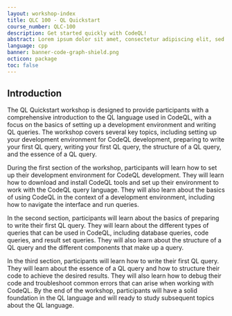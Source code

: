 ```yaml
---
layout: workshop-index
title: QLC 100 - QL Quickstart
course_number: QLC-100
description: Get started quickly with CodeQL! 
abstract: Lorem ipsum dolor sit amet, consectetur adipiscing elit, sed do eiusmod tempor incididunt ut labore et dolore magna aliqua. Blandit volutpat maecenas volutpat blandit. Ut morbi tincidunt augue interdum. Cursus eget nunc scelerisque viverra. Et tortor consequat id porta nibh venenatis cras sed felis. Ante metus dictum at tempor commodo ullamcorper. Aliquam purus sit amet luctus venenatis lectus magna. 
language: cpp
banner: banner-code-graph-shield.png
octicon: package
toc: false
---
```


## Introduction

The QL Quickstart workshop is designed to provide participants with a
comprehensive introduction to the QL language used in CodeQL, with a focus on
the basics of setting up a development environment and writing QL queries. The
workshop covers several key topics, including setting up your development
environment for CodeQL development, preparing to write your first QL query,
writing your first QL query, the structure of a QL query, and the essence of a
QL query.

During the first section of the workshop, participants will learn how to set up
their development environment for CodeQL development. They will learn how to
download and install CodeQL tools and set up their environment to work with the
CodeQL query language. They will also learn about the basics of using CodeQL in
the context of a development environment, including how to navigate the
interface and run queries.

In the second section, participants will learn about the basics of preparing to
write their first QL query. They will learn about the different types of queries
that can be used in CodeQL, including database queries, code queries, and result
set queries. They will also learn about the structure of a QL query and the
different components that make up a query.

In the third section, participants will learn how to write their first QL query.
They will learn about the essence of a QL query and how to structure their code
to achieve the desired results. They will also learn how to debug their code and
troubleshoot common errors that can arise when working with CodeQL. By the end
of the workshop, participants will have a solid foundation in the QL language
and will ready to study subsequent topics about the QL language.